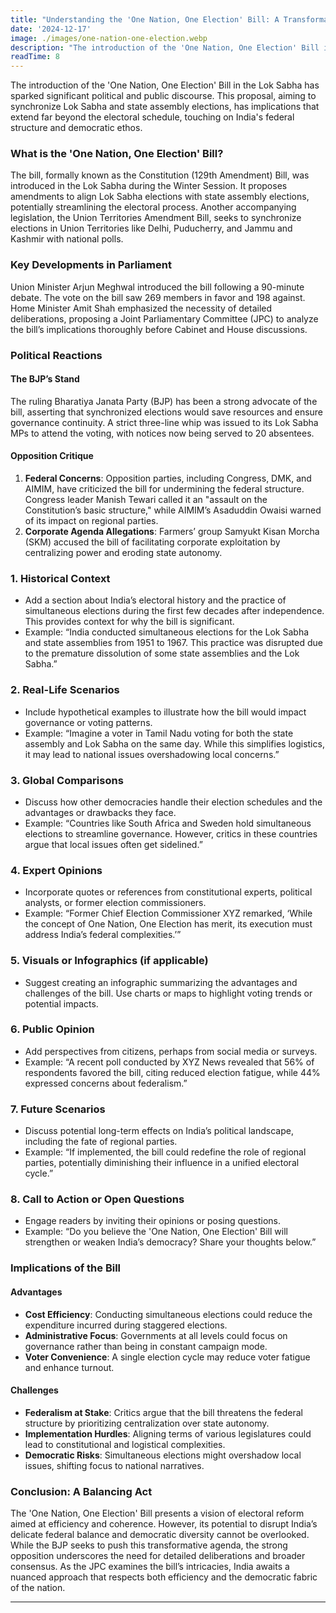 ```yaml
---
title: "Understanding the 'One Nation, One Election' Bill: A Transformative Yet Contentious Proposal"
date: '2024-12-17'
image: ./images/one-nation-one-election.webp
description: "The introduction of the 'One Nation, One Election' Bill in the Lok Sabha has sparked significant political and public discourse. This proposal, aiming to synchronize Lok Sabha and state assembly elections, has implications that extend far beyond the electoral schedule, touching on India's federal structure and democratic ethos."
readTime: 8
---
```


The introduction of the 'One Nation, One Election' Bill in the Lok Sabha has sparked significant political and public discourse. This proposal, aiming to synchronize Lok Sabha and state assembly elections, has implications that extend far beyond the electoral schedule, touching on India's federal structure and democratic ethos.


### **What is the 'One Nation, One Election' Bill?**

The bill, formally known as the Constitution (129th Amendment) Bill, was introduced in the Lok Sabha during the Winter Session. It proposes amendments to align Lok Sabha elections with state assembly elections, potentially streamlining the electoral process. Another accompanying legislation, the Union Territories Amendment Bill, seeks to synchronize elections in Union Territories like Delhi, Puducherry, and Jammu and Kashmir with national polls.


### **Key Developments in Parliament**

Union Minister Arjun Meghwal introduced the bill following a 90-minute debate. The vote on the bill saw 269 members in favor and 198 against. Home Minister Amit Shah emphasized the necessity of detailed deliberations, proposing a Joint Parliamentary Committee (JPC) to analyze the bill’s implications thoroughly before Cabinet and House discussions.


### **Political Reactions**

#### **The BJP’s Stand**
The ruling Bharatiya Janata Party (BJP) has been a strong advocate of the bill, asserting that synchronized elections would save resources and ensure governance continuity. A strict three-line whip was issued to its Lok Sabha MPs to attend the voting, with notices now being served to 20 absentees.

#### **Opposition Critique**
1. **Federal Concerns**: Opposition parties, including Congress, DMK, and AIMIM, have criticized the bill for undermining the federal structure. Congress leader Manish Tewari called it an "assault on the Constitution’s basic structure," while AIMIM’s Asaduddin Owaisi warned of its impact on regional parties.
2. **Corporate Agenda Allegations**: Farmers’ group Samyukt Kisan Morcha (SKM) accused the bill of facilitating corporate exploitation by centralizing power and eroding state autonomy.


### **1. Historical Context**  
   - Add a section about India’s electoral history and the practice of simultaneous elections during the first few decades after independence. This provides context for why the bill is significant.
   - Example: “India conducted simultaneous elections for the Lok Sabha and state assemblies from 1951 to 1967. This practice was disrupted due to the premature dissolution of some state assemblies and the Lok Sabha.”

### **2. Real-Life Scenarios**  
   - Include hypothetical examples to illustrate how the bill would impact governance or voting patterns.  
   - Example: “Imagine a voter in Tamil Nadu voting for both the state assembly and Lok Sabha on the same day. While this simplifies logistics, it may lead to national issues overshadowing local concerns.”

### **3. Global Comparisons**  
   - Discuss how other democracies handle their election schedules and the advantages or drawbacks they face.  
   - Example: “Countries like South Africa and Sweden hold simultaneous elections to streamline governance. However, critics in these countries argue that local issues often get sidelined.”

### **4. Expert Opinions**  
   - Incorporate quotes or references from constitutional experts, political analysts, or former election commissioners.  
   - Example: “Former Chief Election Commissioner XYZ remarked, ‘While the concept of One Nation, One Election has merit, its execution must address India’s federal complexities.’”

### **5. Visuals or Infographics (if applicable)**  
   - Suggest creating an infographic summarizing the advantages and challenges of the bill. Use charts or maps to highlight voting trends or potential impacts.

### **6. Public Opinion**  
   - Add perspectives from citizens, perhaps from social media or surveys.  
   - Example: “A recent poll conducted by XYZ News revealed that 56% of respondents favored the bill, citing reduced election fatigue, while 44% expressed concerns about federalism.”

### **7. Future Scenarios**  
   - Discuss potential long-term effects on India’s political landscape, including the fate of regional parties.  
   - Example: “If implemented, the bill could redefine the role of regional parties, potentially diminishing their influence in a unified electoral cycle.”

### **8. Call to Action or Open Questions**  
   - Engage readers by inviting their opinions or posing questions.  
   - Example: “Do you believe the 'One Nation, One Election' Bill will strengthen or weaken India’s democracy? Share your thoughts below.”

### **Implications of the Bill**

#### **Advantages**
- **Cost Efficiency**: Conducting simultaneous elections could reduce the expenditure incurred during staggered elections.
- **Administrative Focus**: Governments at all levels could focus on governance rather than being in constant campaign mode.
- **Voter Convenience**: A single election cycle may reduce voter fatigue and enhance turnout.

#### **Challenges**
- **Federalism at Stake**: Critics argue that the bill threatens the federal structure by prioritizing centralization over state autonomy.
- **Implementation Hurdles**: Aligning terms of various legislatures could lead to constitutional and logistical complexities.
- **Democratic Risks**: Simultaneous elections might overshadow local issues, shifting focus to national narratives.


### **Conclusion: A Balancing Act**

The 'One Nation, One Election' Bill presents a vision of electoral reform aimed at efficiency and coherence. However, its potential to disrupt India’s delicate federal balance and democratic diversity cannot be overlooked. While the BJP seeks to push this transformative agenda, the strong opposition underscores the need for detailed deliberations and broader consensus. As the JPC examines the bill’s intricacies, India awaits a nuanced approach that respects both efficiency and the democratic fabric of the nation.

---
